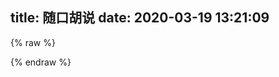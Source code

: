 title: 随口胡说
date: 2020-03-19 13:21:09
---
{% raw %}
<div id="h"></div>
<script src="https://cdn.jsdelivr.net/gh/HexoPlusPlus/HTalk@f063390/dist/htalk.js"></script>
<script>
new htalk.init({
    id: "h",
    domain: "hpt.cyfan.workers.dev",
    love: true,
    lg: "success",
    recaptcha: "6Lc6tp8aAAAAAO7y-YkhZQ3eYYt8FZnBi873CTGD"
});

(() => { 
    htalk.dark({
        id: "h",
        dark: localStorage.Fluid_Color_Scheme === 'light' ? false : true
    })

 })();
document.getElementById('color-toggle-icon').addEventListener('click', () => {
   htalk.dark({
        id: "h",
        dark: localStorage.Fluid_Color_Scheme === 'light' ? true : false
    })
    
});


</script>

{% endraw %}
